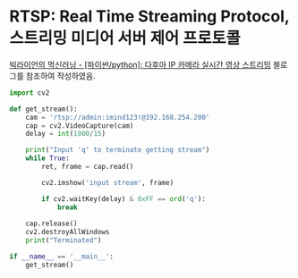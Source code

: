 # RTSP: Real Time Streaming Protocol, 스트리밍 미디어 서버 제어 프로토콜
[빅라이언의 먹신러닝 - [파이썬/python]: 다후아 IP 카메라 실시간 영상 스트리밍](https://m.blog.naver.com/PostView.naver?isHttpsRedirect=true&blogId=kyy0810&logNo=221514202767) 블로그를 참조하여 작성하였음.

```python
import cv2

def get_stream():
    cam = 'rtsp://admin:imind123!@192.168.254.200'
    cap = cv2.VideoCapture(cam)
    delay = int(1000/15)

    print("Input 'q' to terminate getting stream")
    while True:
        ret, frame = cap.read()

        cv2.imshow('input stream', frame)

        if cv2.waitKey(delay) & 0xFF == ord('q'):
            break
    
    cap.release()
    cv2.destroyAllWindows
    print("Terminated")

if __name__ == '__main__':
    get_stream()
```